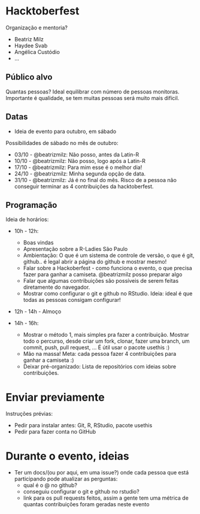 # Hacktoberfest

Organização e mentoria?

- Beatriz Milz
- Haydee Svab
- Angélica Custódio
- ...

## Público alvo

Quantas pessoas? Ideal equilibrar com número de pessoas monitoras. Importante é qualidade, se tem muitas pessoas será muito mais difícil.

## Datas
- Ideia de evento para outubro, em sábado

Possibilidades de sábado no mês de outubro:
- 03/10 - @beatrizmilz: Não posso, antes da Latin-R
- 10/10 - @beatrizmilz: Não posso, logo após a Latin-R
- 17/10 - @beatrizmilz: Para mim esse é o melhor dia!
- 24/10 - @beatrizmilz: Minha segunda opção de data.
- 31/10 - @beatrizmilz: Já é no final do mês. Risco de a pessoa não conseguir terminar as 4 contribuições da hacktoberfest.

## Programação
Ideia de horários:

- 10h - 12h:
  - Boas vindas
  - Apresentação sobre a R-Ladies São Paulo
  - Ambientação: O que é um sistema de controle de versão, o que é git, github.. é legal abrir a página do github e mostrar mesmo!
  - Falar sobre a Hackoberfest - como funciona o evento, o que precisa fazer para ganhar a camiseta. @beatrizmilz posso preparar algo
  - Falar que algumas contribuições são possíveis de serem feitas diretamente do navegador. 
  - Mostrar como configurar o git e github no RStudio. Ideia: ideal é que todas as pessoas consigam configurar!
  
- 12h - 14h - Almoço

- 14h - 16h:
  
  - Mostrar o método 1, mais simples pra fazer a contribuição. Mostrar todo o percurso, desde criar um fork, clonar, fazer uma branch, um commit, push, pull request, ... É útil usar o pacote usethis :)
  - Mão na massa! Meta: cada pessoa fazer 4 contribuições para ganhar a camiseta :)
  - Deixar pré-organizado: Lista de repositórios com ideias sobre contribuições.

# Enviar previamente

Instruções prévias:

- Pedir para instalar antes: Git, R, RStudio, pacote usethis
- Pedir para fazer conta no GitHub

# Durante o evento, ideias
- Ter um docs/(ou por aqui, em uma issue?) onde cada pessoa que está participando pode atualizar as perguntas:
  - qual é o @ no github?
  - conseguiu configurar o git e github no rstudio?
  - link para os pull requests feitos, assim a gente tem uma métrica de quantas contribuições foram geradas neste evento
